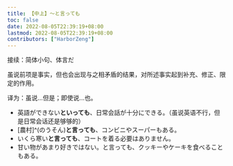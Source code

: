 ```yaml
---
title: 【中上】～と言っても
toc: false
date: 2022-08-05T22:39:19+08:00
lastmod: 2022-08-05T22:39:19+08:00
contributors: ["HarborZeng"]
---
```


接续：简体小句、体言だ

虽说前项是事实，但也会出现与之相矛盾的结果，对所述事实起到补充、修正、限定的作用。

译为：虽说...但是；即使说...也。

- 英語ができない**といっても**、日常会話が十分にできる。（虽说英语不行，但是日常会话还是够够的）
- [農村]^(のうそん)**と言っても**、コンビニやスーパーもある。
- いくら寒い**と言っても**、コートを着る必要はありません。
- 甘い物があまり好きではない。と言っても、クッキーやケーキを食べることもある。

